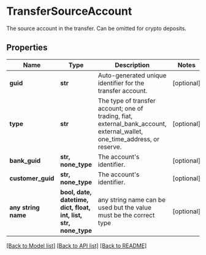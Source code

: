 # TransferSourceAccount

The source account in the transfer. Can be omitted for crypto deposits.

## Properties
Name | Type | Description | Notes
------------ | ------------- | ------------- | -------------
**guid** | **str** | Auto-generated unique identifier for the transfer account. | [optional] 
**type** | **str** | The type of transfer account; one of trading, fiat, external_bank_account, external_wallet, one_time_address, or reserve. | [optional] 
**bank_guid** | **str, none_type** | The account&#39;s identifier. | [optional] 
**customer_guid** | **str, none_type** | The account&#39;s identifier. | [optional] 
**any string name** | **bool, date, datetime, dict, float, int, list, str, none_type** | any string name can be used but the value must be the correct type | [optional]

[[Back to Model list]](../README.md#documentation-for-models) [[Back to API list]](../README.md#documentation-for-api-endpoints) [[Back to README]](../README.md)


